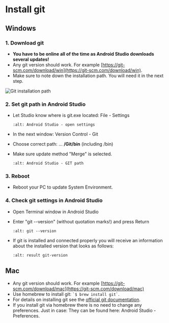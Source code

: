 # Install git

## Windows

### 1. Download git

- **You have to be online all of the time as Android Studio downloads several updates!**
- Any git version should work. For example [https://git-scm.com/download/win](https://git-scm.com/download/win).
- Make sure to note down the installation path. You will need it in the next step.

![Git installation path](../images/Update_GitPath.png)

### 2. Set git path in Android Studio

- Let Studio know where is git.exe located: File - Settings

  ```{image} ../images/Update_GitSettings1.png
  :alt: Android Studio - open settings
  ```

- In the next window: Version Control - Git

- Choose correct path: ... **/Git/bin** (including /bin)

- Make sure update method "Merge" is selected.

  ```{image} ../images/Update_GitSettings2a.png
  :alt: Android Studio - GIT path
  ```

### 3. Reboot

- Reboot your PC to update System Environment.

### 4. Check git settings in Android Studio

- Open Terminal window in Android Studio

- Enter "git --version" (without quotation marks!) and press Return

  ```{image} ../images/AndroidStudio_gitversion1.png
  :alt: git --version
  ```

- If git is installed and connected properly you will receive an information about the installed version that looks as follows:

  ```{image} ../images/AndroidStudio_gitversion2.png
  :alt: result git-version
  ```

## Mac

- Any git version should work. For example [https://git-scm.com/download/mac](https://git-scm.com/download/mac)
- Use homebrew to install git: `` `$ brew install git` ``.
- For details on installing git see the [official git documentation](https://git-scm.com/book/en/v2/Getting-Started-Installing-Git).
- If you install git via homebrew there is no need to change any preferences. Just in case: They can be found here: Android Studio - Preferences.
